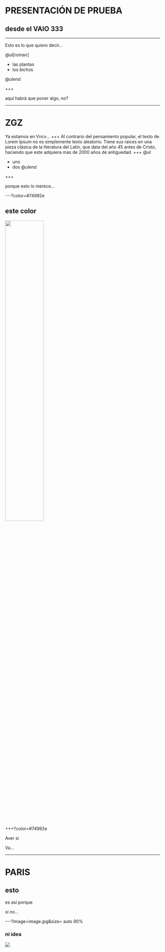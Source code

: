 # PRESENTACIÓN DE PRUEBA

## desde el VAIO 333

---
Esto es lo que quiero decir...

@ul[roman]

- las plantas
- los bichos

@ulend

+++

aquí habrá que poner algo, no?

---

# ZGZ
Ya estamos en Vncv...
+++
Al contrario del pensamiento popular, el texto de Lorem Ipsum no es simplemente texto aleatorio. Tiene sus raices en una pieza clásica de la literatura del Latin, que data del año 45 antes de Cristo, haciendo que este adquiera mas de 2000 años de antiguedad.
+++
@ul
- uno
- dos
@ulend

+++

porque esto lo merece...

---?color=#74992e

## este color

<img src="image.jpg" width="50%">

+++?color=#74992e

Aver si

Va...


---
# PARIS

## esto

es así porque

si  no...

---?image=image.jpg&size= auto 90%

### ni idea

![](https://instagram.com/p/BjFq9rbhI5y/)


